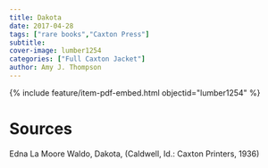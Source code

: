 ```yaml
---
title: Dakota
date: 2017-04-28
tags: ["rare books","Caxton Press"]
subtitle: 
cover-image: lumber1254
categories: ["Full Caxton Jacket"]
author: Amy J. Thompson
---
```


{% include feature/item-pdf-embed.html objectid="lumber1254" %}

# Sources

Edna La Moore Waldo, Dakota, (Caldwell, Id.: Caxton Printers, 1936)